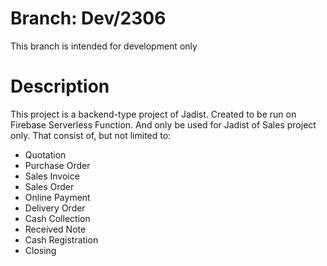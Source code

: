 # Branch: Dev/2306
This branch is intended for development only

# Description
This project is a backend-type project of Jadist. Created to be run on Firebase Serverless Function. And only be used for Jadist of Sales project only. That consist of, but not limited to:
- Quotation
- Purchase Order
- Sales Invoice
- Sales Order
- Online Payment
- Delivery Order
- Cash Collection
- Received Note
- Cash Registration
- Closing